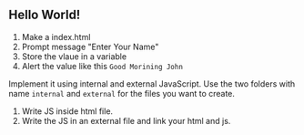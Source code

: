 ## Hello World!
  1. Make a index.html
  2. Prompt message "Enter Your Name"
  3. Store the vlaue in a variable
  4. Alert the value like this `Good Morining John`

Implement it using internal and external JavaScript. Use the two folders with name `internal` and `external` for the files you want to create.

  1. Write JS inside html file.
  2. Write the JS in an external file and link your html and js.

##